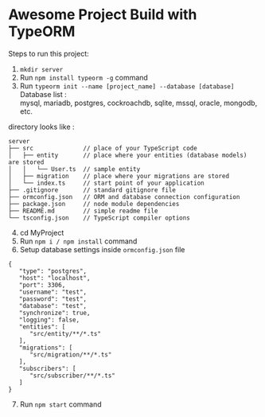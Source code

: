 # Awesome Project Build with TypeORM

Steps to run this project:

1. `mkdir server`
2. Run `npm install typeorm -g` command
3. Run `typeorm init --name [project_name] --database [database]`    
Database list :    
mysql, mariadb, postgres, cockroachdb, sqlite, mssql, oracle, mongodb, etc.     

directory looks like :   
```
server
├── src              // place of your TypeScript code
│   ├── entity       // place where your entities (database models) are stored
│   │   └── User.ts  // sample entity
│   ├── migration    // place where your migrations are stored
│   └── index.ts     // start point of your application
├── .gitignore       // standard gitignore file
├── ormconfig.json   // ORM and database connection configuration
├── package.json     // node module dependencies
├── README.md        // simple readme file
└── tsconfig.json    // TypeScript compiler options
```
4. cd MyProject
5.  Run `npm i / npm install` command
6. Setup database settings inside `ormconfig.json` file
```
{
   "type": "postgres",
   "host": "localhost",
   "port": 3306,
   "username": "test",
   "password": "test",
   "database": "test",
   "synchronize": true,
   "logging": false,
   "entities": [
      "src/entity/**/*.ts"
   ],
   "migrations": [
      "src/migration/**/*.ts"
   ],
   "subscribers": [
      "src/subscriber/**/*.ts"
   ]
}
```
7. Run `npm start` command
